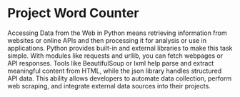# Project Word Counter
Accessing Data from the Web in Python means retrieving information from websites or online APIs and then processing it for analysis or use in applications. Python provides built-in and external libraries to make this task simple. With modules like requests and urllib, you can fetch webpages or API responses. Tools like BeautifulSoup or lxml help parse and extract meaningful content from HTML, while the json library handles structured API data. This ability allows developers to automate data collection, perform web scraping, and integrate external data sources into their projects.
